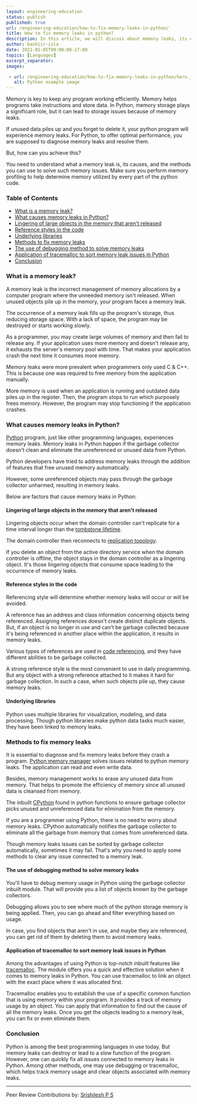 ```yaml
---
layout: engineering-education
status: publish
published: true
url: /engineering-education/how-to-fix-memory-leaks-in-python/
title: How to fix memory leaks in python?
description: In this article, we will discuss about memory leaks, its causes and how to fix them.
author: bashiir-isla
date: 2021-05-05T00:00:00-17:00
topics: [Languages]
excerpt_separator: 
images:

 - url: /engineering-education/how-to-fix-memory-leaks-in-python/hero.jpg
   alt: Python example image
---
```

Memory is key to keep any program working efficiently. Memory helps programs take instructions and store data. In Python, memory storage plays a significant role, but it can lead to storage issues because of memory leaks.
<!--more-->
If unused data piles up and you forget to delete it, your python program will experience memory leaks. For Python, to offer optimal performance, you are supposed to diagnose memory leaks and resolve them.

But, how can you achieve this?

You need to understand what a memory leak is, its causes, and the methods you can use to solve such memory issues. Make sure you perform memory profiling to help determine memory utilized by every part of the python code.

### Table of Contents
- [What is a memory leak?](#what-is-a-memory-leak)
- [What causes memory leaks in Python?](#what-causes-memory-leaks-in-python)
- [Lingering of large objects in the memory that aren&#39;t released](#lingering-of-large-objects-in-the-memory-that-arent-released)
- [Reference styles in the code](#reference-styles-in-the-code)
- [Underlying libraries](#underlying-libraries)
- [Methods to fix memory leaks](#methods-to-fix-memory-leaks)
- [The use of debugging method to solve memory leaks](#the-use-of-debugging-method-to-solve-memory-leaks)
- [Application of tracemalloc to sort memory leak issues in Python](#application-of-tracemalloc-to-sort-memory-leak-issues-in-python)
- [Conclusion](#conclusion)

### What is a memory leak?
A memory leak is the incorrect management of memory allocations by a computer program where the unneeded memory isn't released. When unused objects pile up in the memory, your program faces a memory leak.

The occurrence of a memory leak fills up the program's storage, thus reducing storage space. With a lack of space, the program may be destroyed or starts working slowly.

As a programmer, you may create large volumes of memory and then fail to release any. If your application uses more memory and doesn't release any, it exhausts the server's memory pool with time. That makes your application crash the next time it consumes more memory.

Memory leaks were more prevalent when programmers only used C & C++. This is because one was required to free memory from the application manually.

More memory is used when an application is running and outdated data piles up in the register. Then, the program stops to run which purposely frees memory. However, the program may stop functioning if the application crashes.

### What causes memory leaks in Python?
[Python](https://www.python.org/) program, just like other programming languages, experiences memory leaks. Memory leaks in Python happen if the garbage collector doesn't clean and eliminate the unreferenced or unused data from Python.

Python developers have tried to address memory leaks through the addition of features that free unused memory automatically.

However, some unreferenced objects may pass through the garbage collector unharmed, resulting in memory leaks.

Below are factors that cause memory leaks in Python:

#### Lingering of large objects in the memory that aren't released
Lingering objects occur when the domain controller can't replicate for a time interval longer than the [tombstone lifetime](https://support.storagecraft.com/s/article/Understanding-Tombstones-Active-Directory-and-How-To-Protect-It).

The domain controller then reconnects to [replication topology](https://www.monitis.com/blog/active-directory-replication-topology/#).

If you delete an object from the active directory service when the domain controller is offline, the object stays in the domain controller as a lingering object. It's those lingering objects that consume space leading to the occurrence of memory leaks.

#### Reference styles in the code
Referencing style will determine whether memory leaks will occur or will be avoided.

A reference has an address and class information concerning objects being referenced. Assigning references doesn't create distinct duplicate objects. But, if an object is no longer in use and can't be garbage collected because it's being referenced in another place within the application, it results in memory leaks.

Various types of references are used in [code referencing](https://guides.libraries.uc.edu/citing/code), and they have different abilities to be garbage collected.

A strong reference style is the most convenient to use in daily programming. But any object with a strong reference attached to it makes it hard for garbage collection. In such a case, when such objects pile up, they cause memory leaks.

#### Underlying libraries
Python uses multiple libraries for visualization, modeling, and data processing. Though python libraries make python data tasks much easier, they have been linked to memory leaks.

### Methods to fix memory leaks
It is essential to diagnose and fix memory leaks before they crash a program. [Python memory manager](https://docs.python.org/3/c-api/memory.html#) solves issues related to python memory leaks. The application can read and even write data.

Besides, memory management works to erase any unused data from memory. That helps to promote the efficiency of memory since all unused data is cleansed from memory.

The inbuilt [CPython](https://en.wikipedia.org/wiki/CPython#) found in python functions to ensure garbage collector picks unused and unreferenced data for elimination from the memory.

If you are a programmer using Python, there is no need to worry about memory leaks. CPython automatically notifies the garbage collector to eliminate all the garbage from memory that comes from unreferenced data.

Though memory leaks issues can be sorted by garbage collector automatically, sometimes it may fail. That's why you need to apply some methods to clear any issue connected to a memory leak.

#### The use of debugging method to solve memory leaks
You'll have to debug memory usage in Python using the garbage collector inbuilt module. That will provide you a list of objects known by the garbage collectors.

Debugging allows you to see where much of the python storage memory is being applied. Then, you can go ahead and filter everything based on usage.

In case, you find objects that aren't in use, and maybe they are referenced, you can get rid of them by deleting them to avoid memory leaks.

#### Application of tracemalloc to sort memory leak issues in Python
Among the advantages of using Python is top-notch inbuilt features like [tracemalloc](https://docs.python.org/3/library/tracemalloc.html). The module offers you a quick and effective solution when it comes to memory leaks in Python. You can use tracemalloc to link an object with the exact place where it was allocated first.

Tracemalloc enables you to establish the use of a specific common function that is using memory within your program. It provides a track of memory usage by an object. You can apply that information to find out the cause of all the memory leaks. Once you get the objects leading to a memory leak, you can fix or even eliminate them.

### Conclusion
Python is among the best programming languages in use today. But memory leaks can destroy or lead to a slow function of the program. However, one can quickly fix all issues connected to memory leaks in Python. Among other methods, one may use debugging or tracemalloc, which helps track memory usage and clear objects associated with memory leaks.

---
Peer Review Contributions by: [Srishilesh P S](/engineering-education/authors/srishilesh-p-s/)